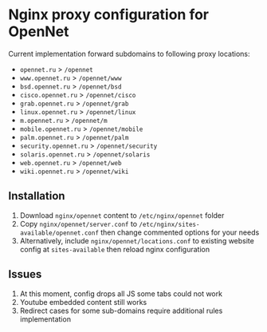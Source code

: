 # Nginx proxy configuration for OpenNet

Current implementation forward subdomains to following proxy locations:

* `opennet.ru` > `/opennet`
* `www.opennet.ru` > `/opennet/www`
* `bsd.opennet.ru` > `/opennet/bsd`
* `cisco.opennet.ru` > `/opennet/cisco`
* `grab.opennet.ru` > `/opennet/grab`
* `linux.opennet.ru` > `/opennet/linux`
* `m.opennet.ru` > `/opennet/m`
* `mobile.opennet.ru` > `/opennet/mobile`
* `palm.opennet.ru` > `/opennet/palm`
* `security.opennet.ru` > `/opennet/security`
* `solaris.opennet.ru` > `/opennet/solaris`
* `web.opennet.ru` > `/opennet/web`
* `wiki.opennet.ru` > `/opennet/wiki`

## Installation

1. Download `nginx/opennet` content to `/etc/nginx/opennet` folder
2. Copy `nginx/opennet/server.conf` to `/etc/nginx/sites-available/opennet.conf` then change commented options for your needs
3. Alternatively, include `nginx/opennet/locations.conf` to existing website config at `sites-available` then reload nginx configuration

## Issues

1. At this moment, config drops all JS some tabs could not work
2. Youtube embedded content still works
3. Redirect cases for some sub-domains require additional rules implementation